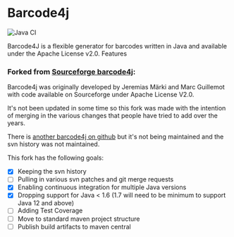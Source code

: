 Barcode4j
=========

![Java CI](https://github.com/SingingBush/barcode4j/workflows/Java%20CI/badge.svg)

Barcode4J is a flexible generator for barcodes written in Java and available under the Apache License v2.0. Features

### Forked from [Sourceforge barcode4j](https://sourceforge.net/p/barcode4j/):

Barcode4j was originally developed by Jeremias Märki and Marc Guillemot with code available on Sourceforge under Apache License V2.0.

It's not been updated in some time so this fork was made with the intention of merging in the various changes that people have tried to add over the years.

There is [another barcode4j on github](https://github.com/jeremycrosbie/barcode4j) but it's not being maintained and the svn history was not maintained.

This fork has the following goals:

- [x] Keeping the svn history
- [ ] Pulling in various svn patches and git merge requests
- [x] Enabling continuous integration for multiple Java versions
- [x] Dropping support for Java < 1.6 (1.7 will need to be minimum to support Java 12 and above)
- [ ] Adding Test Coverage
- [ ] Move to standard maven project structure
- [ ] Publish build artifacts to maven central